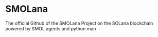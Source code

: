 # SMOLana
The official Github of the SMOLana Project on the SOLana blockchain powered by SMOL agents and python man
